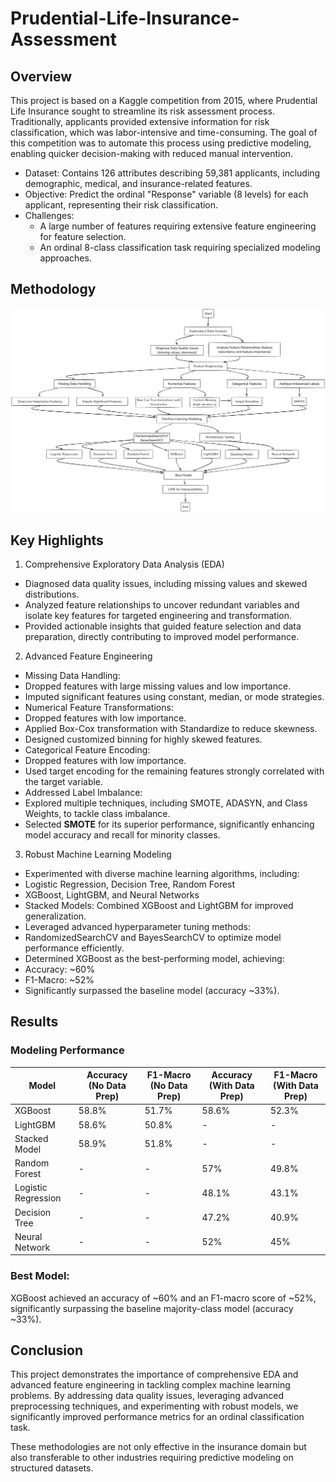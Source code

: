 # Prudential-Life-Insurance-Assessment

## Overview
This project is based on a Kaggle competition from 2015, where Prudential Life Insurance sought to streamline its risk assessment process. Traditionally, applicants provided extensive information for risk classification, which was labor-intensive and time-consuming. The goal of this competition was to automate this process using predictive modeling, enabling quicker decision-making with reduced manual intervention.
- Dataset: Contains 126 attributes describing 59,381 applicants, including demographic, medical, and insurance-related features.
- Objective: Predict the ordinal "Response" variable (8 levels) for each applicant, representing their risk classification.
- Challenges:
  - A large number of features requiring extensive feature engineering for feature selection.
  - An ordinal 8-class classification task requiring specialized modeling approaches.

## Methodology
![Approach](images/ML_project_metho.png)
## Key Highlights
1. Comprehensive Exploratory Data Analysis (EDA)
 - Diagnosed data quality issues, including missing values and skewed distributions.
 - Analyzed feature relationships to uncover redundant variables and isolate key features for targeted engineering and transformation.
 - Provided actionable insights that guided feature selection and data preparation, directly contributing to improved model performance.
2. Advanced Feature Engineering
 - Missing Data Handling:
  - Dropped features with large missing values and low importance.
  - Imputed significant features using constant, median, or mode strategies.
 - Numerical Feature Transformations:
  - Dropped features with low importance.
  - Applied Box-Cox transformation with Standardize to reduce skewness.
  - Designed customized binning for highly skewed features.
 - Categorical Feature Encoding:
  - Dropped features with low importance.
  - Used target encoding for the remaining features strongly correlated with the target variable.
 - Addressed Label Imbalance:
  - Explored multiple techniques, including SMOTE, ADASYN, and Class Weights, to tackle class imbalance.
  - Selected **SMOTE** for its superior performance, significantly enhancing model accuracy and recall for minority classes.
3. Robust Machine Learning Modeling
 - Experimented with diverse machine learning algorithms, including:
  - Logistic Regression, Decision Tree, Random Forest
  - XGBoost, LightGBM, and Neural Networks
  - Stacked Models: Combined XGBoost and LightGBM for improved generalization.
 - Leveraged advanced hyperparameter tuning methods:
  - RandomizedSearchCV and BayesSearchCV to optimize model performance efficiently.
 - Determined XGBoost as the best-performing model, achieving:
  - Accuracy: ~60%
  - F1-Macro: ~52%
  - Significantly surpassed the baseline model (accuracy ~33%).

## Results
### Modeling Performance

| Model                 | Accuracy (No Data Prep) | F1-Macro (No Data Prep) | Accuracy (With Data Prep) | F1-Macro (With Data Prep) |
|-----------------------|--------------------|--------------------|-----------------------|-----------------------|
| XGBoost               | 58.8%             | 51.7%             | 58.6%                | 52.3%                |
| LightGBM              | 58.6%             | 50.8%             | -                    | -                    |
| Stacked Model         | 58.9%             | 51.8%             | -                    | -                    |
| Random Forest         | -                 | -                 | 57%                  | 49.8%                |
| Logistic Regression   | -                 | -                 | 48.1%                | 43.1%                |
| Decision Tree         | -                 | -                 | 47.2%                | 40.9%                |
| Neural Network        | -                 | -                 | 52%                  | 45%                  |



### Best Model: 
XGBoost achieved an accuracy of ~60% and an F1-macro score of ~52%, significantly surpassing the baseline majority-class model (accuracy ~33%).

## Conclusion
This project demonstrates the importance of comprehensive EDA and advanced feature engineering in tackling complex machine learning problems. By addressing data quality issues, leveraging advanced preprocessing techniques, and experimenting with robust models, we significantly improved performance metrics for an ordinal classification task.

These methodologies are not only effective in the insurance domain but also transferable to other industries requiring predictive modeling on structured datasets.


